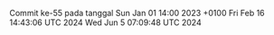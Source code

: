 Commit ke-55 pada tanggal Sun Jan 01 14:00 2023 +0100
Fri Feb 16 14:43:06 UTC 2024
Wed Jun  5 07:09:48 UTC 2024
